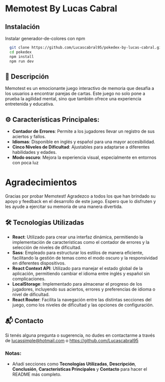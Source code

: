 # Memotest By Lucas Cabral

## Instalación

Instalar generador-de-colores con npm

```bash
  git clone https://github.com/Lucascabral95/pokedex-by-lucas-cabral.git
  cd pokedex
  npm install 
  npm run dev
```
## 🌟 Descripción

Memotest es un emocionante juego interactivo de memoria que desafía a los usuarios a encontrar parejas de cartas. Este juego no solo pone a prueba la agilidad mental, sino que también ofrece una experiencia entretenida y educativa.

## ⚙️ Características Principales:

- **Contador de Errores**: Permite a los jugadores llevar un registro de sus aciertos y fallos.
- **Idiomas**: Disponible en inglés y español para una mayor accesibilidad.
- **Cinco Niveles de Dificultad**: Ajustables para adaptarse a diferentes habilidades y edades.
- **Modo oscuro**: Mejora la experiencia visual, especialmente en entornos con poca luz

# Agradecimientos 
Gracias por probar Memotest! Agradezco a todos los que han brindado su apoyo y feedback en el desarrollo de este juego. Espero que lo disfruten y les ayude a ejercitar su memoria de una manera divertida.

## 🛠️ Tecnologías Utilizadas
- **React**: Utilizado para crear una interfaz dinámica, permitiendo la implementación de características como el contador de errores y la selección de niveles de dificultad.
- **Sass**: Empleado para estructurar los estilos de manera eficiente, facilitando la gestión de temas como el modo oscuro y la responsividad en diferentes dispositivos.
- **React Context API**: Utilizado para manejar el estado global de la aplicación, permitiendo cambiar el idioma entre inglés y español sin complicaciones.
- **LocalStorage**: Implementado para almacenar el progreso de los jugadores, incluyendo sus aciertos, errores y preferencias de idioma o nivel de dificultad.
- **React Router**: Facilita la navegación entre las distintas secciones del juego, como los niveles de dificultad y las opciones de configuración.

## 📬 Contacto

Si tenés alguna pregunta o sugerencia, no dudes en contactarme a través de lucassimple@hotmail.com o https://github.com/Lucascabral95

### Notas: 

- Añadí secciones como **Tecnologías Utilizadas**, **Descripción**, **Conclusión**, **Características Principales** y **Contacto** para hacer el README más completo.
